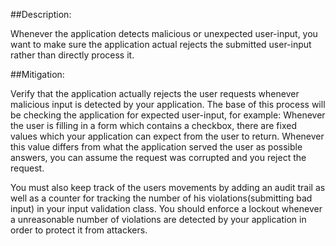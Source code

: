 ##Description:

Whenever the application detects malicious or unexpected user-input, you want to make sure
the application actual rejects the submitted user-input rather than directly process it.

##Mitigation:

Verify that the application actually rejects the user requests whenever malicious input
is detected by your application. The base of this process will be checking the application
for expected user-input, for example: Whenever the user is filling in a form which
contains a checkbox, there are fixed values which your application can expect from
the user to return. Whenever this value differs from what the application served the user
as possible answers, you can assume the request was corrupted and you reject the request.

You must also keep track of the users movements by adding an audit trail as well as a
counter for tracking the number of his violations(submitting bad input) in your input
validation class. You should enforce a lockout whenever a unreasonable number of
violations are detected by your application in order to protect it from attackers.

